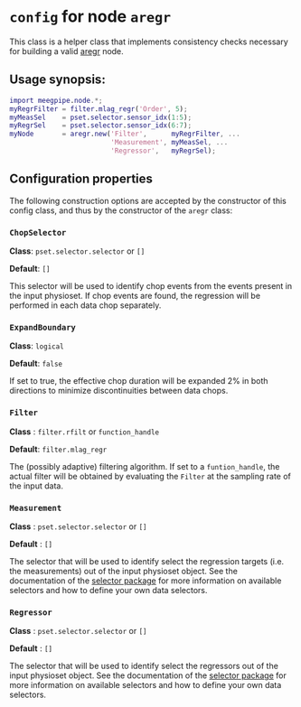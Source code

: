 `config` for node `aregr`
===


This class is a helper class that implements consistency checks
necessary for building a valid [aregr][aregr] node.

[aregr]: ./README.md

## Usage synopsis:


````matlab
import meegpipe.node.*;
myRegrFilter = filter.mlag_regr('Order', 5);
myMeasSel    = pset.selector.sensor_idx(1:5);
myRegrSel    = pset.selector.sensor_idx(6:7);
myNode       = aregr.new('Filter',      myRegrFilter, ...
                         'Measurement', myMeasSel, ...
                         'Regressor',   myRegrSel);
````

## Configuration properties

The following construction options are accepted by the constructor of
this config class, and thus by the constructor of the `aregr`
class:

### `ChopSelector`

__Class__: `pset.selector.selector` or `[]`

__Default__: `[]`

This selector will be used to identify chop events from the events present in
the input physioset. If chop events are found, the regression will be performed
in each data chop separately.


### `ExpandBoundary`

__Class__: `logical`

__Default__: `false`

If set to true, the effective chop duration will be expanded 2% in both
directions to minimize discontinuities between data chops.


### `Filter`

__Class__ : `filter.rfilt` or `function_handle`

__Default__: `filter.mlag_regr`

The (possibly adaptive) filtering algorithm. If set to a `funtion_handle`, the
actual filter will be obtained by evaluating the `Filter` at the sampling rate
of the input data.


### `Measurement`

__Class__ : `pset.selector.selector` or `[]`

__Default__ : `[]`

The selector that will be used to identify select the regression targets (i.e.
the measurements) out of the input physioset object. See the documentation of
the [selector package][sel-pkg] for more information on available selectors and
how to define your own data selectors.

### `Regressor`

__Class__ : `pset.selector.selector` or `[]`

__Default__ : `[]`

The selector that will be used to identify select the regressors out of the
input physioset object. See the documentation of the [selector package][sel-pkg]
for more information on available selectors and how to define your own data
selectors.

[sel-pkg]: https://github.com/germangh/matlab_pset/tree/master/%2Bpset/%2Bselector

